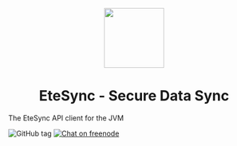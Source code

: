 <p align="center">
  <img width="120" src="https://github.com/etesync/etesync-web/blob/master/src/images/logo.svg" />
  <h1 align="center">EteSync - Secure Data Sync</h1>
</p>

The EteSync API client for the JVM


![GitHub tag](https://img.shields.io/github/tag/etesync/etesync-jvm.svg)
[![Chat on freenode](https://img.shields.io/badge/irc.freenode.net-%23EteSync-blue.svg)](https://webchat.freenode.net/?channels=#etesync)
